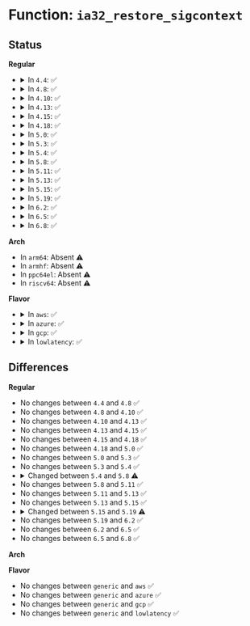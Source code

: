# Function: <code>ia32_restore_sigcontext</code>

## Status
<b>Regular</b>
<ul>
<li>
<details>
<summary>In <code>4.4</code>: ✅</summary>

```c
int ia32_restore_sigcontext(struct pt_regs *regs, struct sigcontext_32 *sc);
```

**Collision:** Unique Static

**Inline:** No

**Transformation:** False

**Instances:**

```
In arch/x86/ia32/ia32_signal.c (ffffffff81077fa0)
Location: arch/x86/ia32/ia32_signal.c:70
Inline: False
Direct callers:
  - arch/x86/ia32/ia32_signal.c:sys32_sigreturn
  - arch/x86/ia32/ia32_signal.c:sys32_rt_sigreturn
```
**Symbols:**

```
ffffffff81077fa0-ffffffff8107811e: ia32_restore_sigcontext (STB_LOCAL)
```
</details>
</li>
<li>
<details>
<summary>In <code>4.8</code>: ✅</summary>

```c
int ia32_restore_sigcontext(struct pt_regs *regs, struct sigcontext_32 *sc);
```

**Collision:** Unique Static

**Inline:** No

**Transformation:** False

**Instances:**

```
In arch/x86/ia32/ia32_signal.c (ffffffff81079480)
Location: arch/x86/ia32/ia32_signal.c:70
Inline: False
Direct callers:
  - arch/x86/ia32/ia32_signal.c:sys32_rt_sigreturn
  - arch/x86/ia32/ia32_signal.c:sys32_sigreturn
```
**Symbols:**

```
ffffffff81079480-ffffffff810795fa: ia32_restore_sigcontext (STB_LOCAL)
```
</details>
</li>
<li>
<details>
<summary>In <code>4.10</code>: ✅</summary>

```c
int ia32_restore_sigcontext(struct pt_regs *regs, struct sigcontext_32 *sc);
```

**Collision:** Unique Static

**Inline:** No

**Transformation:** False

**Instances:**

```
In arch/x86/ia32/ia32_signal.c (ffffffff8107d270)
Location: arch/x86/ia32/ia32_signal.c:70
Inline: False
Direct callers:
  - arch/x86/ia32/ia32_signal.c:sys32_rt_sigreturn
  - arch/x86/ia32/ia32_signal.c:sys32_sigreturn
```
**Symbols:**

```
ffffffff8107d270-ffffffff8107d3e1: ia32_restore_sigcontext (STB_LOCAL)
```
</details>
</li>
<li>
<details>
<summary>In <code>4.13</code>: ✅</summary>

```c
int ia32_restore_sigcontext(struct pt_regs *regs, struct sigcontext_32 *sc);
```

**Collision:** Unique Static

**Inline:** No

**Transformation:** False

**Instances:**

```
In arch/x86/ia32/ia32_signal.c (ffffffff8107ba70)
Location: arch/x86/ia32/ia32_signal.c:71
Inline: False
Direct callers:
  - arch/x86/ia32/ia32_signal.c:sys32_rt_sigreturn
  - arch/x86/ia32/ia32_signal.c:sys32_sigreturn
```
**Symbols:**

```
ffffffff8107ba70-ffffffff8107bbe1: ia32_restore_sigcontext (STB_LOCAL)
```
</details>
</li>
<li>
<details>
<summary>In <code>4.15</code>: ✅</summary>

```c
int ia32_restore_sigcontext(struct pt_regs *regs, struct sigcontext_32 *sc);
```

**Collision:** Unique Static

**Inline:** No

**Transformation:** False

**Instances:**

```
In arch/x86/ia32/ia32_signal.c (ffffffff81082170)
Location: arch/x86/ia32/ia32_signal.c:72
Inline: False
Direct callers:
  - arch/x86/ia32/ia32_signal.c:sys32_rt_sigreturn
  - arch/x86/ia32/ia32_signal.c:sys32_sigreturn
```
**Symbols:**

```
ffffffff81082170-ffffffff810822e4: ia32_restore_sigcontext (STB_LOCAL)
```
</details>
</li>
<li>
<details>
<summary>In <code>4.18</code>: ✅</summary>

```c
int ia32_restore_sigcontext(struct pt_regs *regs, struct sigcontext_32 *sc);
```

**Collision:** Unique Static

**Inline:** No

**Transformation:** False

**Instances:**

```
In arch/x86/ia32/ia32_signal.c (ffffffff81085830)
Location: arch/x86/ia32/ia32_signal.c:71
Inline: False
Direct callers:
  - arch/x86/ia32/ia32_signal.c:sys32_rt_sigreturn
  - arch/x86/ia32/ia32_signal.c:sys32_sigreturn
```
**Symbols:**

```
ffffffff81085830-ffffffff810859a4: ia32_restore_sigcontext (STB_LOCAL)
```
</details>
</li>
<li>
<details>
<summary>In <code>5.0</code>: ✅</summary>

```c
int ia32_restore_sigcontext(struct pt_regs *regs, struct sigcontext_32 *sc);
```

**Collision:** Unique Static

**Inline:** No

**Transformation:** False

**Instances:**

```
In arch/x86/ia32/ia32_signal.c (ffffffff8108c5a0)
Location: arch/x86/ia32/ia32_signal.c:71
Inline: False
Direct callers:
  - arch/x86/ia32/ia32_signal.c:sys32_rt_sigreturn
  - arch/x86/ia32/ia32_signal.c:sys32_sigreturn
```
**Symbols:**

```
ffffffff8108c5a0-ffffffff8108c714: ia32_restore_sigcontext (STB_LOCAL)
```
</details>
</li>
<li>
<details>
<summary>In <code>5.3</code>: ✅</summary>

```c
int ia32_restore_sigcontext(struct pt_regs *regs, struct sigcontext_32 *sc);
```

**Collision:** Unique Static

**Inline:** No

**Transformation:** False

**Instances:**

```
In arch/x86/ia32/ia32_signal.c (ffffffff81090590)
Location: arch/x86/ia32/ia32_signal.c:70
Inline: False
Direct callers:
  - arch/x86/ia32/ia32_signal.c:sys32_rt_sigreturn
  - arch/x86/ia32/ia32_signal.c:sys32_sigreturn
```
**Symbols:**

```
ffffffff81090590-ffffffff8109070d: ia32_restore_sigcontext (STB_LOCAL)
```
</details>
</li>
<li>
<details>
<summary>In <code>5.4</code>: ✅</summary>

```c
int ia32_restore_sigcontext(struct pt_regs *regs, struct sigcontext_32 *sc);
```

**Collision:** Unique Static

**Inline:** No

**Transformation:** False

**Instances:**

```
In arch/x86/ia32/ia32_signal.c (ffffffff810910f0)
Location: arch/x86/ia32/ia32_signal.c:71
Inline: False
Direct callers:
  - arch/x86/ia32/ia32_signal.c:__x32_compat_sys_rt_sigreturn
  - arch/x86/ia32/ia32_signal.c:__ia32_compat_sys_rt_sigreturn
  - arch/x86/ia32/ia32_signal.c:__x32_compat_sys_sigreturn
  - arch/x86/ia32/ia32_signal.c:__ia32_compat_sys_sigreturn
```
**Symbols:**

```
ffffffff810910f0-ffffffff8109126d: ia32_restore_sigcontext (STB_LOCAL)
```
</details>
</li>
<li>
<details>
<summary>In <code>5.8</code>: ✅</summary>

```c
int ia32_restore_sigcontext(struct pt_regs *regs, struct sigcontext_32 *usc);
```

**Collision:** Unique Static

**Inline:** No

**Transformation:** False

**Instances:**

```
In arch/x86/ia32/ia32_signal.c (ffffffff810968d0)
Location: arch/x86/ia32/ia32_signal.c:60
Inline: False
Direct callers:
  - arch/x86/ia32/ia32_signal.c:__do_compat_sys_rt_sigreturn
  - arch/x86/ia32/ia32_signal.c:__do_compat_sys_sigreturn
```
**Symbols:**

```
ffffffff810968d0-ffffffff81096a2c: ia32_restore_sigcontext (STB_LOCAL)
```
</details>
</li>
<li>
<details>
<summary>In <code>5.11</code>: ✅</summary>

```c
int ia32_restore_sigcontext(struct pt_regs *regs, struct sigcontext_32 *usc);
```

**Collision:** Unique Static

**Inline:** No

**Transformation:** False

**Instances:**

```
In arch/x86/ia32/ia32_signal.c (ffffffff81095af0)
Location: arch/x86/ia32/ia32_signal.c:60
Inline: False
Direct callers:
  - arch/x86/ia32/ia32_signal.c:__do_compat_sys_rt_sigreturn
  - arch/x86/ia32/ia32_signal.c:__do_compat_sys_sigreturn
```
**Symbols:**

```
ffffffff81095af0-ffffffff81095c4c: ia32_restore_sigcontext (STB_LOCAL)
```
</details>
</li>
<li>
<details>
<summary>In <code>5.13</code>: ✅</summary>

```c
int ia32_restore_sigcontext(struct pt_regs *regs, struct sigcontext_32 *usc);
```

**Collision:** Unique Static

**Inline:** No

**Transformation:** False

**Instances:**

```
In arch/x86/ia32/ia32_signal.c (ffffffff81096450)
Location: arch/x86/ia32/ia32_signal.c:60
Inline: False
Direct callers:
  - arch/x86/ia32/ia32_signal.c:__do_compat_sys_rt_sigreturn
  - arch/x86/ia32/ia32_signal.c:__do_compat_sys_sigreturn
```
**Symbols:**

```
ffffffff81096450-ffffffff810965ac: ia32_restore_sigcontext (STB_LOCAL)
```
</details>
</li>
<li>
<details>
<summary>In <code>5.15</code>: ✅</summary>

```c
int ia32_restore_sigcontext(struct pt_regs *regs, struct sigcontext_32 *usc);
```

**Collision:** Unique Static

**Inline:** No

**Transformation:** False

**Instances:**

```
In arch/x86/ia32/ia32_signal.c (ffffffff810a63f0)
Location: arch/x86/ia32/ia32_signal.c:60
Inline: False
Direct callers:
  - arch/x86/ia32/ia32_signal.c:__do_compat_sys_rt_sigreturn
  - arch/x86/ia32/ia32_signal.c:__do_compat_sys_sigreturn
```
**Symbols:**

```
ffffffff810a63f0-ffffffff810a654c: ia32_restore_sigcontext (STB_LOCAL)
```
</details>
</li>
<li>
<details>
<summary>In <code>5.19</code>: ✅</summary>

```c
bool ia32_restore_sigcontext(struct pt_regs *regs, struct sigcontext_32 *usc);
```

**Collision:** Unique Static

**Inline:** No

**Transformation:** False

**Instances:**

```
In arch/x86/ia32/ia32_signal.c (ffffffff810bb670)
Location: arch/x86/ia32/ia32_signal.c:59
Inline: False
Direct callers:
  - arch/x86/ia32/ia32_signal.c:__do_compat_sys_rt_sigreturn
  - arch/x86/ia32/ia32_signal.c:__do_compat_sys_sigreturn
```
**Symbols:**

```
ffffffff810bb670-ffffffff810bb79c: ia32_restore_sigcontext (STB_LOCAL)
```
</details>
</li>
<li>
<details>
<summary>In <code>6.2</code>: ✅</summary>

```c
bool ia32_restore_sigcontext(struct pt_regs *regs, struct sigcontext_32 *usc);
```

**Collision:** Unique Static

**Inline:** No

**Transformation:** False

**Instances:**

```
In arch/x86/kernel/signal_32.c (ffffffff81055720)
Location: arch/x86/kernel/signal_32.c:74
Inline: False
Direct callers:
  - arch/x86/kernel/signal_32.c:__do_compat_sys_rt_sigreturn
  - arch/x86/kernel/signal_32.c:__do_compat_sys_sigreturn
```
**Symbols:**

```
ffffffff81055720-ffffffff8105584c: ia32_restore_sigcontext (STB_LOCAL)
```
</details>
</li>
<li>
<details>
<summary>In <code>6.5</code>: ✅</summary>

```c
bool ia32_restore_sigcontext(struct pt_regs *regs, struct sigcontext_32 *usc);
```

**Collision:** Unique Static

**Inline:** No

**Transformation:** False

**Instances:**

```
In arch/x86/kernel/signal_32.c (ffffffff81056750)
Location: arch/x86/kernel/signal_32.c:77
Inline: False
Direct callers:
  - arch/x86/kernel/signal_32.c:__do_compat_sys_rt_sigreturn
  - arch/x86/kernel/signal_32.c:__do_compat_sys_sigreturn
```
**Symbols:**

```
ffffffff81056750-ffffffff8105687c: ia32_restore_sigcontext (STB_LOCAL)
```
</details>
</li>
<li>
<details>
<summary>In <code>6.8</code>: ✅</summary>

```c
bool ia32_restore_sigcontext(struct pt_regs *regs, struct sigcontext_32 *usc);
```

**Collision:** Unique Static

**Inline:** No

**Transformation:** False

**Instances:**

```
In arch/x86/kernel/signal_32.c (ffffffff8105d9a0)
Location: arch/x86/kernel/signal_32.c:77
Inline: False
Direct callers:
  - arch/x86/kernel/signal_32.c:__do_compat_sys_rt_sigreturn
  - arch/x86/kernel/signal_32.c:__do_compat_sys_sigreturn
```
**Symbols:**

```
ffffffff8105d9a0-ffffffff8105dacc: ia32_restore_sigcontext (STB_LOCAL)
```
</details>
</li>
</ul>
<b>Arch</b>
<ul>
<li>
In <code>arm64</code>: Absent ⚠️
</li>
<li>
In <code>armhf</code>: Absent ⚠️
</li>
<li>
In <code>ppc64el</code>: Absent ⚠️
</li>
<li>
In <code>riscv64</code>: Absent ⚠️
</li>
</ul>
<b>Flavor</b>
<ul>
<li>
<details>
<summary>In <code>aws</code>: ✅</summary>

```c
int ia32_restore_sigcontext(struct pt_regs *regs, struct sigcontext_32 *sc);
```

**Collision:** Unique Static

**Inline:** No

**Transformation:** False

**Instances:**

```
In arch/x86/ia32/ia32_signal.c (ffffffff810900b0)
Location: arch/x86/ia32/ia32_signal.c:71
Inline: False
Direct callers:
  - arch/x86/ia32/ia32_signal.c:__x32_compat_sys_rt_sigreturn
  - arch/x86/ia32/ia32_signal.c:__ia32_compat_sys_rt_sigreturn
  - arch/x86/ia32/ia32_signal.c:__x32_compat_sys_sigreturn
  - arch/x86/ia32/ia32_signal.c:__ia32_compat_sys_sigreturn
```
**Symbols:**

```
ffffffff810900b0-ffffffff8109022d: ia32_restore_sigcontext (STB_LOCAL)
```
</details>
</li>
<li>
<details>
<summary>In <code>azure</code>: ✅</summary>

```c
int ia32_restore_sigcontext(struct pt_regs *regs, struct sigcontext_32 *sc);
```

**Collision:** Unique Static

**Inline:** No

**Transformation:** False

**Instances:**

```
In arch/x86/ia32/ia32_signal.c (ffffffff8107ebc0)
Location: arch/x86/ia32/ia32_signal.c:71
Inline: False
Direct callers:
  - arch/x86/ia32/ia32_signal.c:__x32_compat_sys_rt_sigreturn
  - arch/x86/ia32/ia32_signal.c:__ia32_compat_sys_rt_sigreturn
  - arch/x86/ia32/ia32_signal.c:__x32_compat_sys_sigreturn
  - arch/x86/ia32/ia32_signal.c:__ia32_compat_sys_sigreturn
```
**Symbols:**

```
ffffffff8107ebc0-ffffffff8107ed38: ia32_restore_sigcontext (STB_LOCAL)
```
</details>
</li>
<li>
<details>
<summary>In <code>gcp</code>: ✅</summary>

```c
int ia32_restore_sigcontext(struct pt_regs *regs, struct sigcontext_32 *sc);
```

**Collision:** Unique Static

**Inline:** No

**Transformation:** False

**Instances:**

```
In arch/x86/ia32/ia32_signal.c (ffffffff81090060)
Location: arch/x86/ia32/ia32_signal.c:71
Inline: False
Direct callers:
  - arch/x86/ia32/ia32_signal.c:__x32_compat_sys_rt_sigreturn
  - arch/x86/ia32/ia32_signal.c:__ia32_compat_sys_rt_sigreturn
  - arch/x86/ia32/ia32_signal.c:__x32_compat_sys_sigreturn
  - arch/x86/ia32/ia32_signal.c:__ia32_compat_sys_sigreturn
```
**Symbols:**

```
ffffffff81090060-ffffffff810901dd: ia32_restore_sigcontext (STB_LOCAL)
```
</details>
</li>
<li>
<details>
<summary>In <code>lowlatency</code>: ✅</summary>

```c
int ia32_restore_sigcontext(struct pt_regs *regs, struct sigcontext_32 *sc);
```

**Collision:** Unique Static

**Inline:** No

**Transformation:** False

**Instances:**

```
In arch/x86/ia32/ia32_signal.c (ffffffff81092440)
Location: arch/x86/ia32/ia32_signal.c:71
Inline: False
Direct callers:
  - arch/x86/ia32/ia32_signal.c:__x32_compat_sys_rt_sigreturn
  - arch/x86/ia32/ia32_signal.c:__ia32_compat_sys_rt_sigreturn
  - arch/x86/ia32/ia32_signal.c:__x32_compat_sys_sigreturn
  - arch/x86/ia32/ia32_signal.c:__ia32_compat_sys_sigreturn
```
**Symbols:**

```
ffffffff81092440-ffffffff810925bd: ia32_restore_sigcontext (STB_LOCAL)
```
</details>
</li>
</ul>

## Differences
<b>Regular</b>
<ul>
<li>
No changes between <code>4.4</code> and <code>4.8</code> ✅
</li>
<li>
No changes between <code>4.8</code> and <code>4.10</code> ✅
</li>
<li>
No changes between <code>4.10</code> and <code>4.13</code> ✅
</li>
<li>
No changes between <code>4.13</code> and <code>4.15</code> ✅
</li>
<li>
No changes between <code>4.15</code> and <code>4.18</code> ✅
</li>
<li>
No changes between <code>4.18</code> and <code>5.0</code> ✅
</li>
<li>
No changes between <code>5.0</code> and <code>5.3</code> ✅
</li>
<li>
No changes between <code>5.3</code> and <code>5.4</code> ✅
</li>
<li>
<details>
<summary>Changed between <code>5.4</code> and <code>5.8</code> ⚠️</summary>
<ul>
<li>
<b>Param added. </b>
<code>struct sigcontext_32 *usc</code>
</li>
<li>
<b>Param removed. </b>
<code>struct sigcontext_32 *sc</code>
</li>
</ul>
</details>
</li>
<li>
No changes between <code>5.8</code> and <code>5.11</code> ✅
</li>
<li>
No changes between <code>5.11</code> and <code>5.13</code> ✅
</li>
<li>
No changes between <code>5.13</code> and <code>5.15</code> ✅
</li>
<li>
<details>
<summary>Changed between <code>5.15</code> and <code>5.19</code> ⚠️</summary>
<ul>
<li>
<b>Return type changed. </b>
<code>int</code> ➡️ <code>bool</code>
</li>
</ul>
</details>
</li>
<li>
No changes between <code>5.19</code> and <code>6.2</code> ✅
</li>
<li>
No changes between <code>6.2</code> and <code>6.5</code> ✅
</li>
<li>
No changes between <code>6.5</code> and <code>6.8</code> ✅
</li>
</ul>
<b>Arch</b>
<ul>
</ul>
<b>Flavor</b>
<ul>
<li>
No changes between <code>generic</code> and <code>aws</code> ✅
</li>
<li>
No changes between <code>generic</code> and <code>azure</code> ✅
</li>
<li>
No changes between <code>generic</code> and <code>gcp</code> ✅
</li>
<li>
No changes between <code>generic</code> and <code>lowlatency</code> ✅
</li>
</ul>
